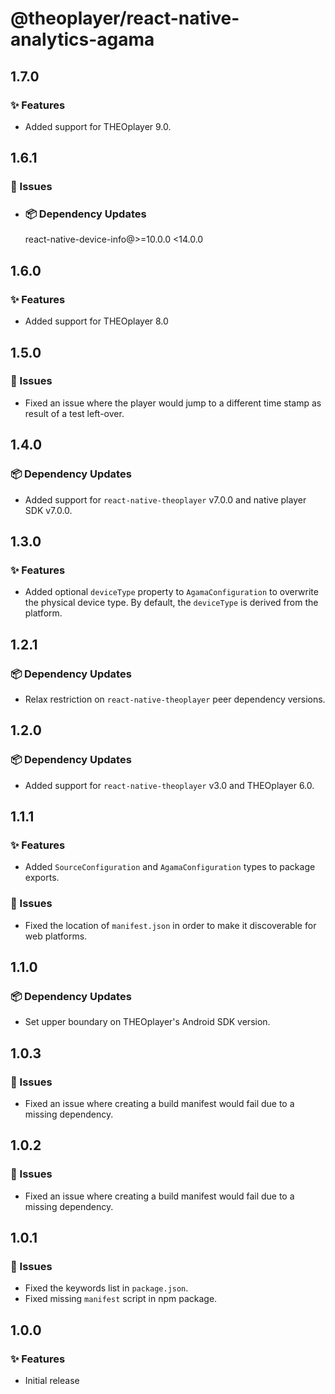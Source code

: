 # @theoplayer/react-native-analytics-agama

## 1.7.0

### ✨ Features

- Added support for THEOplayer 9.0.

## 1.6.1

### 🐛 Issues

- ### 📦 Dependency Updates

  react-native-device-info@>=10.0.0 <14.0.0

## 1.6.0

### ✨ Features

- Added support for THEOplayer 8.0

## 1.5.0

### 🐛 Issues

- Fixed an issue where the player would jump to a different time stamp as result of a test left-over.

## 1.4.0

### 📦 Dependency Updates

- Added support for `react-native-theoplayer` v7.0.0 and native player SDK v7.0.0.

## 1.3.0

### ✨ Features

- Added optional `deviceType` property to `AgamaConfiguration` to overwrite the physical device type. By default, the `deviceType` is derived from the platform.

## 1.2.1

### 📦 Dependency Updates

- Relax restriction on `react-native-theoplayer` peer dependency versions.

## 1.2.0

### 📦 Dependency Updates

- Added support for `react-native-theoplayer` v3.0 and THEOplayer 6.0.

## 1.1.1

### ✨ Features

- Added `SourceConfiguration` and `AgamaConfiguration` types to package exports.

### 🐛 Issues

- Fixed the location of `manifest.json` in order to make it discoverable for web platforms.

## 1.1.0

### 📦 Dependency Updates

- Set upper boundary on THEOplayer's Android SDK version.

## 1.0.3

### 🐛 Issues

- Fixed an issue where creating a build manifest would fail due to a missing dependency.

## 1.0.2

### 🐛 Issues

- Fixed an issue where creating a build manifest would fail due to a missing dependency.

## 1.0.1

### 🐛 Issues

- Fixed the keywords list in `package.json`.
- Fixed missing `manifest` script in npm package.

## 1.0.0

### ✨ Features

- Initial release
